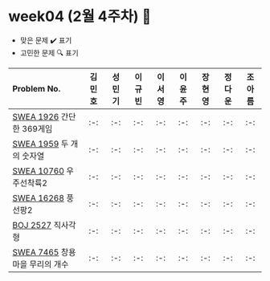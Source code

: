 # week04 (2월 4주차) :pencil:

- 맞은 문제 :heavy_check_mark: 표기
- 고민한 문제 :mag: 표기



|Problem No.|김민호|성민기|이규빈|이서영|이윤주|장현영|정다운|조아름|
|:---------------------------|:-----:|:-----:|:-----:|:-----:|:-----:|:-----:|:-----:|:-----:|
|[SWEA 1926](https://swexpertacademy.com/main/code/problem/problemDetail.do?contestProbId=AV5PTeo6AHUDFAUq) 간단한 369게임|:-:|:-:|:-:|:-:|:-:|:-:|:-:|:-:|
|[SWEA 1959](https://swexpertacademy.com/main/code/problem/problemDetail.do?contestProbId=AV5PpoFaAS4DFAUq) 두 개의 숫자열|:-:|:-:|:-:|:-:|:-:|:-:|:-:|:-:|
|[SWEA 10760](https://swexpertacademy.com/main/code/userProblem/userProblemDetail.do?contestProbId=AXSHJueab1oDFAQT) 우주선착륙2|:-:|:-:|:-:|:-:|:-:|:-:|:-:|:-:|
|[SWEA 16268](https://swexpertacademy.com/main/code/userProblem/userProblemDetail.do?contestProbId=AYYlGU56XOkDFARc) 풍선팡2|:-:|:-:|:-:|:-:|:-:|:-:|:-:|:-:|
|[BOJ 2527](https://www.acmicpc.net/problem/2527) 직사각형|:-:|:-:|:-:|:-:|:-:|:-:|:-:|:-:|
|[SWEA 7465](https://swexpertacademy.com/main/code/problem/problemDetail.do?contestProbId=AWngfZVa9XwDFAQU) 창용마을 무리의 개수|:-:|:-:|:-:|:-:|:-:|:-:|:-:|:-:|
